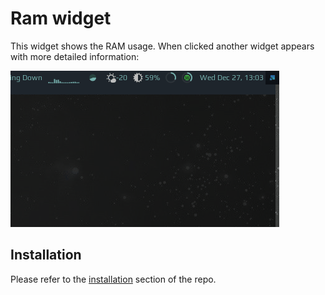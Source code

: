 # Ram widget

This widget shows the RAM usage. When clicked another widget appears with more detailed information:

![screenshot](./out.gif)

## Installation

Please refer to the [installation](https://github.com/streetturtle/awesome-wm-widgets#installation) section of the repo.